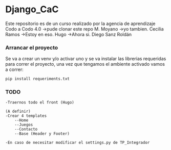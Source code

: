 # Django_CaC
Este repositorio es de un curso realizado por la agencia de aprendizaje Codo a Codo 4.0
->pude clonar este repo M. Moyano
->yo tambien. Cecilia Ramos
->Estoy en eso. Hugo
->Ahora si. Diego Sanz Roldán

### Arrancar el proyecto
Se va a crear un venv y/o activar uno y se va instalar las librerias requeridas para correr el proyecto,
una vez que tengamos el ambiente activado vamos a correr:

```bash
pip install requeriments.txt
```

### TODO 
    -Traernos todo el front (Hugo)

    (A definir)
    -Crear 4 templates
        --Home
        --Juegos
        --Contacto
        --Base (Header y Footer)

    -En caso de necesitar modificar el settings.py de TP_Integrador
